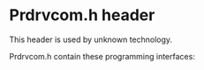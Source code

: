 # Prdrvcom.h header


This header is used by unknown technology.

Prdrvcom.h contain these programming interfaces:

